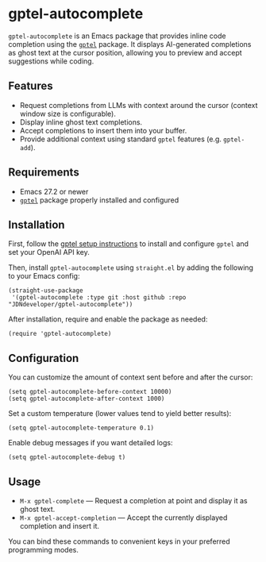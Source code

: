 # gptel-autocomplete

`gptel-autocomplete` is an Emacs package that provides inline code completion using the [`gptel`](https://github.com/karthink/gptel) package. It displays AI-generated completions as ghost text at the cursor position, allowing you to preview and accept suggestions while coding.

## Features

- Request completions from LLMs with context around the cursor (context window size is configurable).
- Display inline ghost text completions.
- Accept completions to insert them into your buffer.
- Provide additional context using standard `gptel` features (e.g. `gptel-add`).

## Requirements

- Emacs 27.2 or newer
- [`gptel`](https://github.com/karthink/gptel) package properly installed and configured

## Installation

First, follow the [gptel setup instructions](https://github.com/karthink/gptel) to install and configure `gptel` and set your OpenAI API key.

Then, install `gptel-autocomplete` using `straight.el` by adding the following to your Emacs config:

```elisp
(straight-use-package
 '(gptel-autocomplete :type git :host github :repo "JDNdeveloper/gptel-autocomplete"))
```

After installation, require and enable the package as needed:

```elisp
(require 'gptel-autocomplete)
```

## Configuration

You can customize the amount of context sent before and after the cursor:

```elisp
(setq gptel-autocomplete-before-context 10000)
(setq gptel-autocomplete-after-context 1000)
```

Set a custom temperature (lower values tend to yield better results):

```elisp
(setq gptel-autocomplete-temperature 0.1)
```

Enable debug messages if you want detailed logs:

```elisp
(setq gptel-autocomplete-debug t)
```

## Usage

- `M-x gptel-complete` — Request a completion at point and display it as ghost text.
- `M-x gptel-accept-completion` — Accept the currently displayed completion and insert it.

You can bind these commands to convenient keys in your preferred programming modes.
